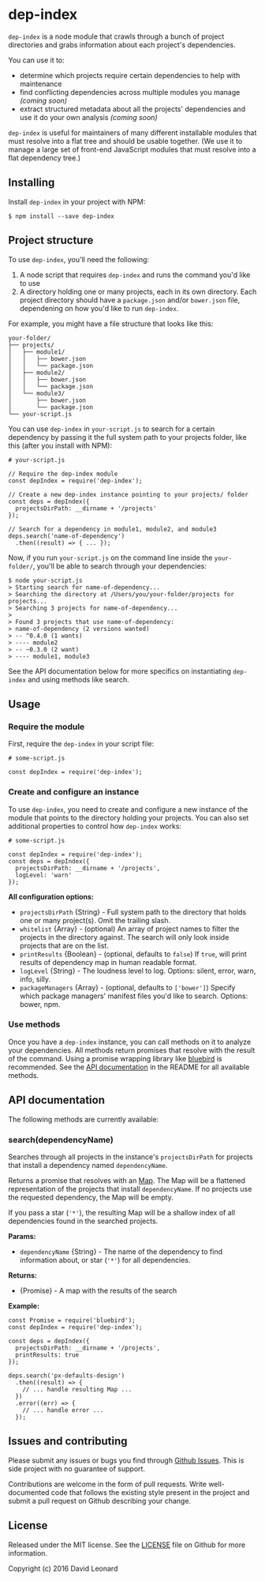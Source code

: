 dep-index
==========

`dep-index` is a node module that crawls through a bunch of project directories and grabs information about each project's dependencies.

You can use it to:

* determine which projects require certain dependencies to help with maintenance
* find conflicting dependencies across multiple modules you manage *(coming soon)*
* extract structured metadata about all the projects' dependencies and use it do your own analysis *(coming soon)*

`dep-index` is useful for maintainers of many different installable modules that must resolve into a flat tree and should be usable together. (We use it to manage a large set of front-end JavaScript modules that must resolve into a flat dependency tree.)

## Installing

Install `dep-index` in your project with NPM:

```
$ npm install --save dep-index
```

## Project structure

To use `dep-index`, you'll need the following:

1. A node script that requires `dep-index` and runs the command you'd like to use
2. A directory holding one or many projects, each in its own directory. Each project directory should have a `package.json` and/or `bower.json` file, dependening on how you'd like to run `dep-index`.

For example, you might have a file structure that looks like this:

```
your-folder/
├── projects/
│   ├── module1/
│   │   ├── bower.json
│   │   └── package.json
│   ├── module2/
│   │   ├── bower.json
│   │   └── package.json
│   └── module3/
│       ├── bower.json
│       └── package.json
└── your-script.js
```

You can use `dep-index` in `your-script.js` to search for a certain dependency by passing it the full system path to your projects folder, like this (after you install with NPM):

```
# your-script.js

// Require the dep-index module
const depIndex = require('dep-index');

// Create a new dep-index instance pointing to your projects/ folder
const deps = depIndex({
  projectsDirPath: __dirname + '/projects'
});

// Search for a dependency in module1, module2, and module3
deps.search('name-of-dependency')
  .then((result) => { ... });

```

Now, if you run `your-script.js` on the command line inside the `your-folder/`, you'll be able to search through your dependencies:

```
$ node your-script.js
> Starting search for name-of-dependency...
> Searching the directory at /Users/you/your-folder/projects for projects...
> Searching 3 projects for name-of-dependency...
>
> Found 3 projects that use name-of-dependency:
> name-of-dependency (2 versions wanted)
> -- ^0.4.0 (1 wants)
> ---- module2
> -- ~0.3.0 (2 want)
> ---- module1, module3
```


See the API documentation below for more specifics on instantiating `dep-index` and using methods like search.

## Usage

### Require the module

First, require the `dep-index` in your script file:

```
# some-script.js

const depIndex = require('dep-index');
```

### Create and configure an instance

To use `dep-index`, you need to create and configure a new instance of the module that points to the directory holding your projects. You can also set additional properties to control how `dep-index` works:

```
# some-script.js

const depIndex = require('dep-index');
const deps = depIndex({
  projectsDirPath: __dirname + '/projects',
  logLevel: 'warn'
});
```

**All configuration options:**

* `projectsDirPath` {String} - Full system path to the directory that holds one or many project(s). Omit the trailing slash.
* `whitelist` {Array} - (optional) An array of project names to filter the projects in the directory against. The search will only look inside projects that are on the list.
* `printResults` {Boolean} - (optional, defaults to `false`) If `true`, will print results of dependency map in human readable format.
* `logLevel` {String} - The loudness level to log. Options: silent, error, warn, info, silly.
* `packageManagers` {Array} - (optional, defaults to `['bower']`) Specify which package managers' manifest files you'd like to search. Options: bower, npm.

### Use methods

Once you have a `dep-index` instance, you can call methods on it to analyze your dependencies. All methods return promises that resolve with the result of the command. Using a promise wrapping library like [bluebird](https://github.com/petkaantonov/bluebird) is recommended. See the [API documentation](https://github.com/davidrleonard/dep-index#api) in the README for all available methods.

[](#api)
## API documentation

The following methods are currently available:

### search(dependencyName)

Searches through all projects in the instance's `projectsDirPath` for projects that install a dependency named `dependencyName`.

Returns a promise that resolves with an [Map](https://developer.mozilla.org/en-US/docs/Web/JavaScript/Reference/Global_Objects/Map). The Map will be a flattened representation of the projects that install `dependencyName`. If no projects use the requested dependency, the Map will be empty.

If you pass a star (`'*'`), the resulting Map will be a shallow index of all dependencies found in the searched projects.

**Params:**
* `dependencyName` {String} - The name of the dependency to find information about, or star (`'*'`) for all dependencies.

**Returns:**
* {Promise} - A map with the results of the search

**Example:**
```
const Promise = require('bluebird');
const depIndex = require('dep-index');

const deps = depIndex({
  projectsDirPath: __dirname + '/projects',
  printResults: true
});

deps.search('px-defaults-design')
  .then((result) => {
    // ... handle resulting Map ...
  })
  .error((err) => {
    // ... handle error ...
  });
```

## Issues and contributing

Please submit any issues or bugs you find through [Github Issues](https://github.com/davidrleonard/dep-index/issues). This is side project with no guarantee of support.

Contributions are welcome in the form of pull requests. Write well-documented code that follows the existing style present in the project and submit a pull request on Github describing your change.

## License

Released under the MIT license. See the [LICENSE](https://github.com/davidrleonard/dep-index/blob/master/LICENSE) file on Github for more information.

Copyright (c) 2016 David Leonard
